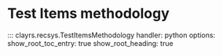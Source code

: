 # Test Items methodology

::: clayrs.recsys.TestItemsMethodology
    handler: python
    options:
        show_root_toc_entry: true
        show_root_heading: true
